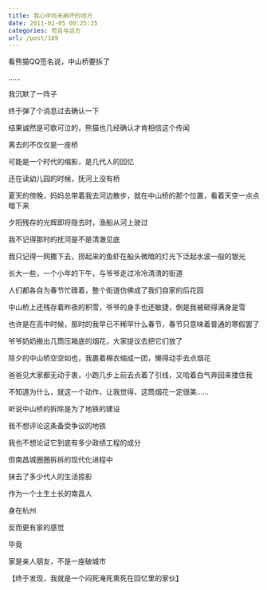 ```yaml
---
title: 我心中尚未崩坏的地方
date: 2011-02-05 00:25:25
categories: 苟且与远方
url: /post/169
---
```


看熊猫QQ签名说，中山桥要拆了

……

我沉默了一阵子

终于弹了个消息过去确认一下

结果诚然是可歌可泣的，熊猫也几经确认才肯相信这个传闻

离去的不仅仅是一座桥

可能是一个时代的缩影，是几代人的回忆

还在读幼儿园的时候，抚河上没有桥

夏天的傍晚，妈妈总带着我去河边散步，就在中山桥的那个位置，看着天空一点点暗下来

夕阳残存的光辉即将隐去时，渔船从河上驶过

我不记得那时的抚河是不是清澈见底

我只记得一网撒下去，捞起来的鱼虾在船头微暗的灯光下泛起水波一般的银光

长大一些，一个小年的下午，与爷爷走过冷冷清清的街道

人们都各自为春节忙碌着，整个街道仿佛成了我们自家的后花园

中山桥上还残存着昨夜的积雪，爷爷的身手也还敏捷，倒是我被砸得满身是雪

也许是在高中时候，那时的我早已不稀罕什么春节，春节只意味着普通的寒假罢了

爷爷奶奶搬出几筒压箱底的烟花，大家提议去把它们放了

除夕的中山桥空空如也，我裹着棉衣缩成一团，懒得动手去点烟花

爸爸见大家都无动于衷，小跑几步上前去点着了引线，又哈着白气奔回来搂住我

不知道为什么，就这一个动作，让我觉得，这筒烟花一定很美……

听说中山桥的拆除是为了地铁的建设

我不想评论这条备受争议的地铁

我也不想论证它到底有多少政绩工程的成分

但南昌城圈圈拆拆的现代化进程中

抹去了多少代人的生活掠影

作为一个土生土长的南昌人

身在杭州

反而更有家的感觉

毕竟

家是亲人朋友，不是一座破城市

【终于发现，我就是一个闷死淹死熏死在回忆里的家伙】